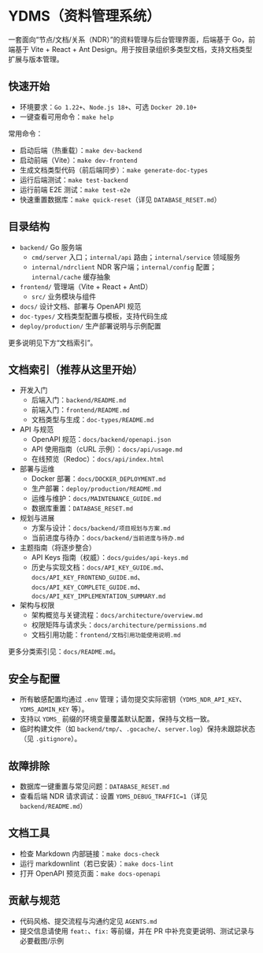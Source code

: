  # YDMS（资料管理系统）

 一套面向“节点/文档/关系（NDR）”的资料管理与后台管理界面，后端基于 Go，前端基于 Vite + React + Ant Design。用于按目录组织多类型文档，支持文档类型扩展与版本管理。

 ## 快速开始

 - 环境要求：`Go 1.22+`、`Node.js 18+`、可选 `Docker 20.10+`
 - 一键查看可用命令：`make help`

 常用命令：

 - 启动后端（热重载）：`make dev-backend`
 - 启动前端（Vite）：`make dev-frontend`
 - 生成文档类型代码（前后端同步）：`make generate-doc-types`
 - 运行后端测试：`make test-backend`
 - 运行前端 E2E 测试：`make test-e2e`
 - 快速重置数据库：`make quick-reset`（详见 `DATABASE_RESET.md`）

 ## 目录结构

 - `backend/` Go 服务端
   - `cmd/server` 入口；`internal/api` 路由；`internal/service` 领域服务
   - `internal/ndrclient` NDR 客户端；`internal/config` 配置；`internal/cache` 缓存抽象
 - `frontend/` 管理端（Vite + React + AntD）
   - `src/` 业务模块与组件
 - `docs/` 设计文档、部署与 OpenAPI 规范
 - `doc-types/` 文档类型配置与模板，支持代码生成
 - `deploy/production/` 生产部署说明与示例配置

 更多说明见下方“文档索引”。

## 文档索引（推荐从这里开始）

 - 开发入门
   - 后端入门：`backend/README.md`
   - 前端入门：`frontend/README.md`
   - 文档类型与生成：`doc-types/README.md`
- API 与规范
  - OpenAPI 规范：`docs/backend/openapi.json`
  - API 使用指南（cURL 示例）：`docs/api/usage.md`
  - 在线预览（Redoc）：`docs/api/index.html`
 - 部署与运维
   - Docker 部署：`docs/DOCKER_DEPLOYMENT.md`
   - 生产部署：`deploy/production/README.md`
   - 运维与维护：`docs/MAINTENANCE_GUIDE.md`
   - 数据库重置：`DATABASE_RESET.md`
- 规划与进展
  - 方案与设计：`docs/backend/项目规划与方案.md`
  - 当前进度与待办：`docs/backend/当前进度与待办.md`
- 主题指南（将逐步整合）
  - API Keys 指南（权威）：`docs/guides/api-keys.md`
  - 历史与实现文档：`docs/API_KEY_GUIDE.md`、`docs/API_KEY_FRONTEND_GUIDE.md`、`docs/API_KEY_COMPLETE_GUIDE.md`、`docs/API_KEY_IMPLEMENTATION_SUMMARY.md`
 - 架构与权限
   - 架构概览与关键流程：`docs/architecture/overview.md`
   - 权限矩阵与请求头：`docs/architecture/permissions.md`
   - 文档引用功能：`frontend/文档引用功能使用说明.md`

 更多分类索引见：`docs/README.md`。

 ## 安全与配置

 - 所有敏感配置均通过 `.env` 管理；请勿提交实际密钥（`YDMS_NDR_API_KEY`、`YDMS_ADMIN_KEY` 等）。
 - 支持以 `YDMS_` 前缀的环境变量覆盖默认配置，保持与文档一致。
 - 临时构建文件（如 `backend/tmp/`、`.gocache/`、`server.log`）保持未跟踪状态（见 `.gitignore`）。

## 故障排除

 - 数据库一键重置与常见问题：`DATABASE_RESET.md`
- 查看后端 NDR 请求调试：设置 `YDMS_DEBUG_TRAFFIC=1`（详见 `backend/README.md`）

## 文档工具

- 检查 Markdown 内部链接：`make docs-check`
- 运行 markdownlint（若已安装）：`make docs-lint`
- 打开 OpenAPI 预览页面：`make docs-openapi`

 ## 贡献与规范

 - 代码风格、提交流程与沟通约定见 `AGENTS.md`
 - 提交信息请使用 `feat:`、`fix:` 等前缀，并在 PR 中补充变更说明、测试记录与必要截图/示例
